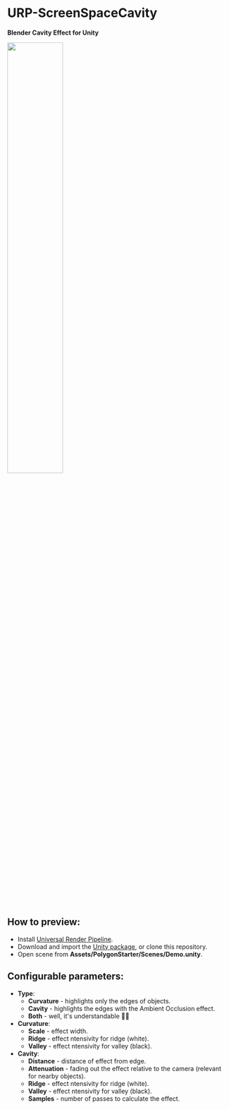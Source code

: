 # URP-ScreenSpaceCavity

<b>Blender Cavity Effect for Unity</b>

<img src="/../pics/pics/g-preview.gif" width="50%" height="50%">

How to preview:
-----------
* Install [Universal Render Pipeline](https://docs.unity3d.com/Packages/com.unity.render-pipelines.universal@latest/).
* Download and import the [Unity package](https://github.com/malyawka/URP-ScreenSpaceCavity/releases/tag/Unity), or clone this repository.
* Open scene from <b>Assets/PolygonStarter/Scenes/Demo.unity</b>.

Configurable parameters:
-----------
* <b>Type</b>:
  * <b>Curvature</b> - highlights only the edges of objects.
  * <b>Cavity</b> - highlights the edges with the Ambient Occlusion effect.
  * <b>Both</b> - well, it's understandable 🤷‍♂️
* <b>Curvature</b>:
  * <b>Scale</b> - effect width.
  * <b>Ridge</b> - effect ntensivity for ridge (white).
  * <b>Valley</b> - effect ntensivity for valley (black).
* <b>Cavity</b>:
  * <b>Distance</b> - distance of effect from edge.
  * <b>Attenuation</b> - fading out the effect relative to the camera (relevant for nearby objects).
  * <b>Ridge</b> - effect ntensivity for ridge (white).
  * <b>Valley</b> - effect ntensivity for valley (black).
  * <b>Samples</b> - number of passes to calculate the effect.

